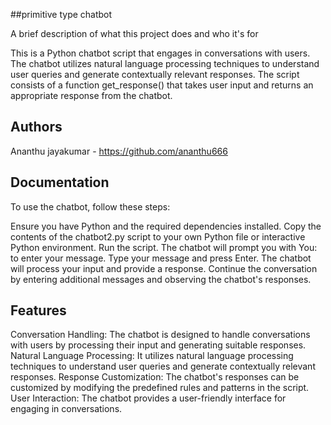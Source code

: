 
##primitive type chatbot

A brief description of what this project does and who it's for


This is a Python chatbot script that engages in conversations with users. The chatbot utilizes natural language processing techniques to understand user queries and generate contextually relevant responses. The script consists of a function get_response() that takes user input and returns an appropriate response from the chatbot.
## Authors



Ananthu jayakumar - https://github.com/ananthu666
## Documentation

To use the chatbot, follow these steps:

Ensure you have Python and the required dependencies installed.
Copy the contents of the chatbot2.py script to your own Python file or interactive Python environment.
Run the script.
The chatbot will prompt you with You: to enter your message.
Type your message and press Enter.
The chatbot will process your input and provide a response.
Continue the conversation by entering additional messages and observing the chatbot's responses.
## Features

Conversation Handling: The chatbot is designed to handle conversations with users by processing their input and generating suitable responses.
Natural Language Processing: It utilizes natural language processing techniques to understand user queries and generate contextually relevant responses.
Response Customization: The chatbot's responses can be customized by modifying the predefined rules and patterns in the script.
User Interaction: The chatbot provides a user-friendly interface for engaging in conversations.
